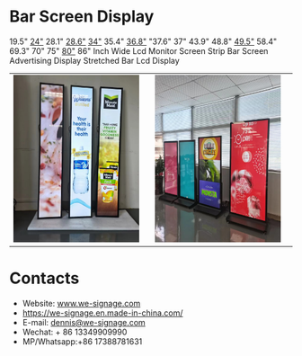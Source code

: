 # Bar Screen Display
19.5" [24"](./specification/24.png) 28.1" [28.6"](./specification/28.6.jpg) [34"](./specification/34.jpg) 35.4" [36.8"](./specification/36.8.png) "37.6" 37" 43.9" 48.8" [49.5"](./specification/49.5.png) 58.4" 69.3" 70" 75" [80"](./specification/80.jpg) 86" Inch Wide Lcd Monitor Screen Strip Bar Screen Advertising Display Stretched Bar Lcd Display

<p align = "center">
    <table>
        <tr>
            <td>
                <img src="./img/img_bar_1.jpg"/>
            <td>
            <td>
                <img src="./img/img_bar_2.jpg"/>
            <td>
        </tr>
    </table>
</p>

# Contacts

- Website: www.we-signage.com
- https://we-signage.en.made-in-china.com/
- E-mail: dennis@we-signage.com
- Wechat: + 86 13349909990
- MP/Whatsapp:+86 17388781631

